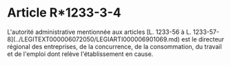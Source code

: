 # Article R*1233-3-4

 

<div align="left">
  L'autorité administrative mentionnée aux articles [L. 1233-56 à L. 1233-57-8](../LEGITEXT000006072050/LEGIARTI000006901069.md) est le directeur régional des entreprises, de la concurrence, de la consommation, du travail et de l'emploi dont relève l'établissement en cause.